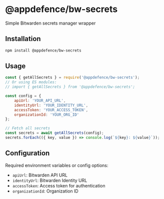# @appdefence/bw-secrets

Simple Bitwarden secrets manager wrapper

## Installation

```bash
npm install @appdefence/bw-secrets
```

## Usage

```javascript
const { getAllSecrets } = require('@appdefence/bw-secrets');
// Or using ES modules:
// import { getAllSecrets } from '@appdefence/bw-secrets';

const config = {
    apiUrl: 'YOUR_API_URL',
    identityUrl: 'YOUR_IDENTITY_URL',
    accessToken: 'YOUR_ACCESS_TOKEN',
    organizationId: 'YOUR_ORG_ID'
};

// Fetch all secrets
const secrets = await getAllSecrets(config);
secrets.forEach(({ key, value }) => console.log(`${key}: ${value}`));
```

## Configuration

Required environment variables or config options:

- `apiUrl`: Bitwarden API URL
- `identityUrl`: Bitwarden Identity URL
- `accessToken`: Access token for authentication
- `organizationId`: Organization ID
